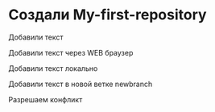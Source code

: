 ﻿# Создали My-first-repository

Добавили текст

Добавили текст через WEB браузер

Добавили текст локально

Добавили текст в новой ветке newbranch

Разрешаем конфликт
